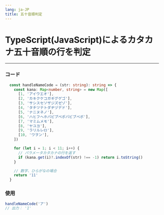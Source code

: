 ```yaml
---
lang: ja-JP
title: 五十音順判定
---
```


# TypeScript(JavaScript)によるカタカナ五十音順の行を判定
---

### コード

```typescript
  const handleNameCode = (str: string): string => {
    const kana: Map<number, string> = new Map([
      [1, 'アイウエオ'],
      [2, 'カキクケコガギグゲゴ'],
      [3, 'サシスセソザジズゼゾ'],
      [4, 'タチツテトダヂヅデド'],
      [5, 'ナニヌネノ'],
      [6, 'ハヒフヘホパピプペポバビブベボ'],
      [7, 'マミムメモ'],
      [8, 'ヤユヨ'],
      [9, 'ラリルレロ'],
      [10, 'ワヲン'],
    ])

    for (let i = 1; i < 11; i++) {
      // パラメータカタカナの行を返す
      if (kana.get(i)?.indexOf(str) !== -1) return i.toString()
    }

    // 数字、ひらがなの場合
    return '11'
  }
```

### 使用

```typescript
handleNameCode('ア')
// 出力： '1'
```